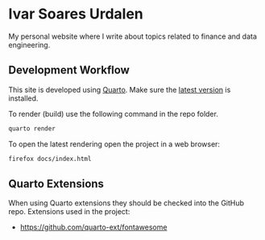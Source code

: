 # Ivar Soares Urdalen

My personal website where I write about topics related to finance and data engineering.

## Development Workflow

This site is developed using [Quarto](https://quarto.org/). Make sure the [latest version](https://quarto.org/docs/download/) is installed.

To render (build) use the following command in the repo folder.

```bash
quarto render
```

To open the latest rendering open the project in a web browser:

```bash
firefox docs/index.html
```

## Quarto Extensions

When using Quarto extensions they should be checked into the GitHub repo.
Extensions used in the project:

- https://github.com/quarto-ext/fontawesome
